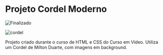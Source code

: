 # Projeto Cordel Moderno
![Finalizado](https://img.shields.io/badge/STATUS-FINALIZADO-success)

![cordel](https://github.com/marioander/projeto-cordel/assets/105558288/e120e825-5bf6-47e9-bfee-5aff08cd6460)


Projeto criado durante o curso de HTML e CSS do Curso em Vídeo. Utiliza um Cordel de Milton Duarte, com imagens em background.
